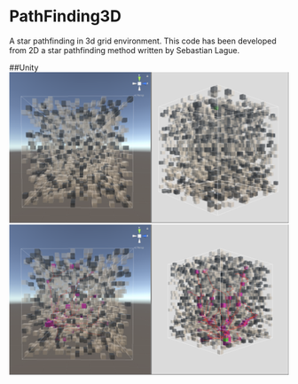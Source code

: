 # PathFinding3D
A star pathfinding in 3d grid environment. 
This code has been developed from 2D a star pathfinding method written by Sebastian Lague. 

##Unity
![](unityImage_1.jpeg)
![](unityImage_2.jpeg)
